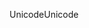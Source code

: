 <span data-ttu-id="22a7a-101">Unicode</span><span class="sxs-lookup"><span data-stu-id="22a7a-101">Unicode</span></span>